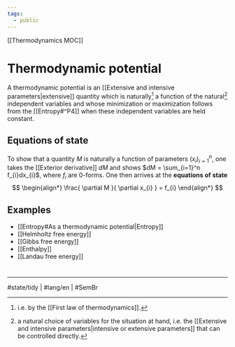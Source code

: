 ```yaml
---
tags:
  - public
---
```

[[Thermodynamics MOC]]
# Thermodynamic potential

A thermodynamic potential is an [[Extensive and intensive parameters|extensive]] quantity which is naturally[^n1] a function of the natural[^n2] independent variables and whose minimization or maximization follows from the [[Entropy#^P4]] when these independent variables are held constant.

  [^n1]: i.e. by the [[First law of thermodynamics]].
  [^n2]: a natural choice of variables for the situation at hand, i.e. the [[Extensive and intensive parameters|intensive or extensive parameters]] that can be controlled directly.

## Equations of state
To show that a quantity $M$ is naturally a function of parameters $(x_{i})_{i=1}^n$, one takes the [[Exterior derivative]] $dM$ and shows $dM = \sum_{i=1}^n f_{i}dx_{i}$, where $f_{i}$ are 0-forms.
One then arrives at the **equations of state**
$$
\begin{align*}
\frac{ \partial M }{ \partial x_{i} } = f_{i}
\end{align*}
$$

## Examples

- [[Entropy#As a thermodynamic potential|Entropy]]
- [[Helmholtz free energy]]
- [[Gibbs free energy]]
- [[Enthalpy]]
- [[Landau free energy]]



#
---
#state/tidy  | #lang/en | #SemBr

